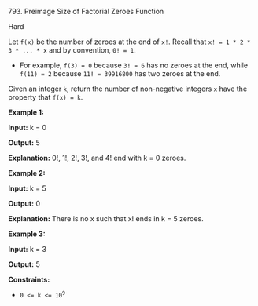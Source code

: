 ﻿793\. Preimage Size of Factorial Zeroes Function

Hard

Let `f(x)` be the number of zeroes at the end of `x!`. Recall that `x! = 1 * 2 * 3 * ... * x` and by convention, `0! = 1`.

*   For example, `f(3) = 0` because `3! = 6` has no zeroes at the end, while `f(11) = 2` because `11! = 39916800` has two zeroes at the end.

Given an integer `k`, return the number of non-negative integers `x` have the property that `f(x) = k`.

**Example 1:**

**Input:** k = 0

**Output:** 5

**Explanation:** 0!, 1!, 2!, 3!, and 4! end with k = 0 zeroes. 

**Example 2:**

**Input:** k = 5

**Output:** 0

**Explanation:** There is no x such that x! ends in k = 5 zeroes. 

**Example 3:**

**Input:** k = 3

**Output:** 5 

**Constraints:**

*   <code>0 <= k <= 10<sup>9</sup></code>
